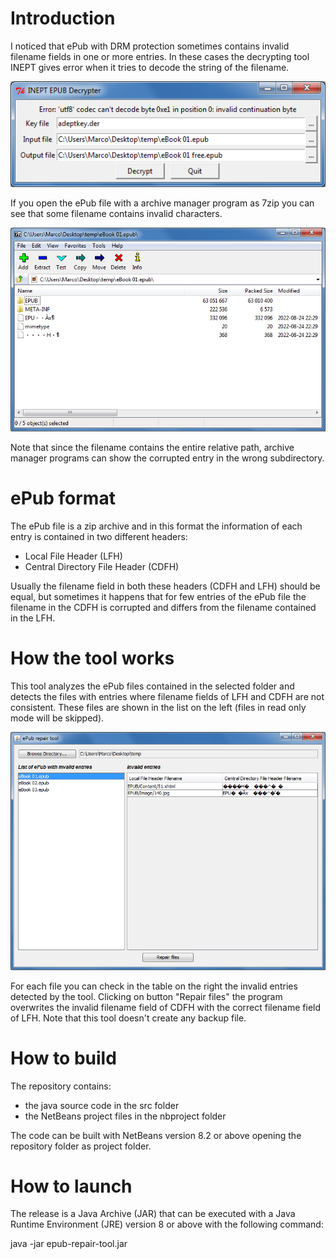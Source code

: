 # Introduction
I noticed that ePub with DRM protection sometimes contains invalid filename fields in one or more entries.
In these cases the decrypting tool INEPT gives error when it tries to decode the string of the filename.

![alt text](https://github.com/marcocod/epub-repair-tool/blob/master/img/inept.png?raw=true)

If you open the ePub file with a archive manager program as 7zip you can see that some filename contains invalid characters.

![alt text](https://github.com/marcocod/epub-repair-tool/blob/master/img/7zip.png?raw=true)

Note that since the filename contains the entire relative path, archive manager programs can show the corrupted entry in the wrong subdirectory.

# ePub format
The ePub file is a zip archive and in this format the information of each entry is contained in two different headers:
- Local File Header (LFH)
- Central Directory File Header (CDFH)

Usually the filename field in both these headers (CDFH and LFH) should be equal, but sometimes it happens that for few entries of the ePub file the filename in the CDFH is corrupted and differs from the filename contained in the LFH.

# How the tool works
This tool analyzes the ePub files contained in the selected folder and detects the files with entries where filename fields of LFH and CDFH are not consistent.
These files are shown in the list on the left (files in read only mode will be skipped).

![alt text](https://github.com/marcocod/epub-repair-tool/blob/master/img/jar.png?raw=true)

For each file you can check in the table on the right the invalid entries detected by the tool.
Clicking on button "Repair files" the program overwrites the invalid filename field of CDFH with the correct filename field of LFH.
Note that this tool doesn't create any backup file.

# How to build
The repository contains:
- the java source code in the src folder
- the NetBeans project files in the nbproject folder

The code can be built with NetBeans version 8.2 or above opening the repository folder as project folder.

# How to launch
The release is a Java Archive (JAR) that can be executed with a Java Runtime Environment (JRE) version 8 or above with the following command:

java -jar epub-repair-tool.jar
